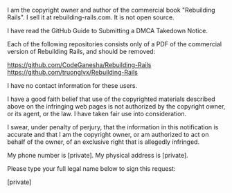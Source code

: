 I am the copyright owner and author of the commercial book "Rebuilding Rails". I sell it at rebuilding-rails.com. It is not open source.

I have read the GitHub Guide to Submitting a DMCA Takedown Notice.

Each of the following repositories consists only of a PDF of the commercial version of Rebuilding Rails, and should be removed:

https://github.com/CodeGanesha/Rebuilding-Rails  
https://github.com/truonglvx/Rebuilding-Rails

I have no contact information for these users.

I have a good faith belief that use of the copyrighted materials described above on the infringing web pages is not authorized by the copyright owner, or its agent, or the law. I have taken fair use into consideration.

I swear, under penalty of perjury, that the information in this notification is accurate and that I am the copyright owner, or am authorized to act on behalf of the owner, of an exclusive right that is allegedly infringed.

My phone number is [private]. My physical address is [private].

Please type your full legal name below to sign this request:

[private]
